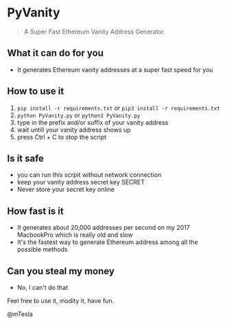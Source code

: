 # PyVanity
 
 > A Super Fast Ethereum Vanity Address Generator.

## What it can do for you

* It generates Ethereum vanity addresses at a super fast speed for you

## How to use it

1. `pip install -r requirements.txt` or `pip3 install -r requirements.txt`
2. `python PyVanity.py` or `python3 PyVanity.py`
3. type in the prefix and/or suffix of your vanity address
4. wait untill your vanity address shows up
5. press Ctrl + C to stop the script

## Is it safe

* you can run this scrpit without network connection
* keep your vanity address secret key SECRET
* Never store your secret key online

## How fast is it

* It generates about 20,000 addresses per second on my 2017 MacbookPro which is really old and slow
* It's the fastest way to generate Ethereum address among all the possible methods

## Can you steal my money

* No, I can't do that


Feel free to use it, modity it, have fun.

@mTesla
